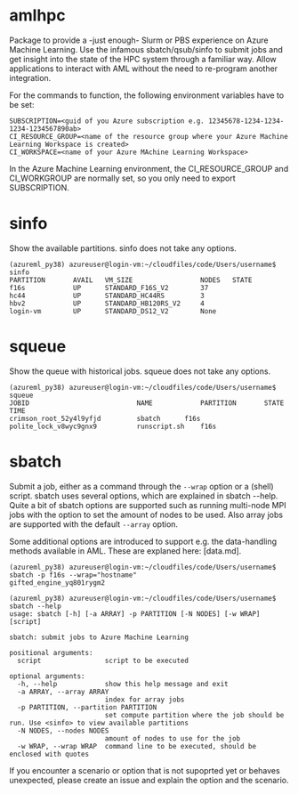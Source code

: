 # amlhpc

Package to provide a -just enough- Slurm or PBS experience on Azure Machine Learning. Use the infamous sbatch/qsub/sinfo to submit
jobs and get insight into the state of the HPC system through a familiar way. Allow applications to interact with AML without 
the need to re-program another integration.

For the commands to function, the following environment variables have to be set:
```
SUBSCRIPTION=<guid of you Azure subscription e.g. 12345678-1234-1234-1234-1234567890ab>
CI_RESOURCE_GROUP=<name of the resource group where your Azure Machine Learning Workspace is created>
CI_WORKSPACE=<name of your Azure MAchine Learning Workspace>
```

In the Azure Machine Learning environment, the CI_RESOURCE_GROUP and CI_WORKGROUP are normally set, so you only need to export SUBSCRIPTION.

# sinfo

Show the available partitions. sinfo does not take any options.
```
(azureml_py38) azureuser@login-vm:~/cloudfiles/code/Users/username$ sinfo
PARTITION       AVAIL   VM_SIZE                 NODES   STATE
f16s            UP      STANDARD_F16S_V2        37
hc44            UP      STANDARD_HC44RS         3
hbv2            UP      STANDARD_HB120RS_V2     4
login-vm        UP      STANDARD_DS12_V2        None
```

# squeue

Show the queue with historical jobs. squeue does not take any options.
```
(azureml_py38) azureuser@login-vm:~/cloudfiles/code/Users/username$ squeue
JOBID                           NAME            PARTITION       STATE   TIME
crimson_root_52y4l9yfjd         sbatch  	f16s
polite_lock_v8wyc9gnx9          runscript.sh    f16s
```

# sbatch

Submit a job, either as a command through the `--wrap` option or a (shell) script. sbatch uses several options, which are explained in sbatch --help.
Quite a bit of sbatch options are supported such as running multi-node MPI jobs with the option to set the amount of nodes to be used.
Also array jobs are supported with the default `--array` option.

Some additional options are introduced to support e.g. the data-handling methods available in AML. These are explaned here: [data.md]. 
```
(azureml_py38) azureuser@login-vm:~/cloudfiles/code/Users/username$ sbatch -p f16s --wrap="hostname"
gifted_engine_yq801rygm2
```
```
(azureml_py38) azureuser@login-vm:~/cloudfiles/code/Users/username$ sbatch --help
usage: sbatch [-h] [-a ARRAY] -p PARTITION [-N NODES] [-w WRAP] [script]

sbatch: submit jobs to Azure Machine Learning

positional arguments:
  script                script to be executed

optional arguments:
  -h, --help            show this help message and exit
  -a ARRAY, --array ARRAY
                        index for array jobs
  -p PARTITION, --partition PARTITION
                        set compute partition where the job should be run. Use <sinfo> to view available partitions
  -N NODES, --nodes NODES
                        amount of nodes to use for the job
  -w WRAP, --wrap WRAP  command line to be executed, should be enclosed with quotes
```

If you encounter a scenario or option that is not supoprted yet or behaves unexpected, please create an issue and explain the option and the scenario.

